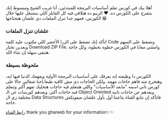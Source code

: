 أهلا بيك في كورس تعلم أساسيات البرمجة للمبتدئين، أنا غريب الشيخ ومبسوط إنك بتتفرج على الكورس ده. ❤
الريبو ده هتلاقي فيه كل الفايلز اللي بنشتغل عليها خلال الكورس، فمهم جدا تنزل الملفات دي علشان هتحتاجها 😁
<h3> علشان تنزل الملفات </h3>
اتأكد إنك تضغط على الزرا الأخضر اللي مكتوب عليه كلمة Code وتضغط على السهم وبعدين تختار Download ZIP File. 
وامشي معانا في الكورس خطوة بخطوة، وكل حاجة هتبقى سهلة إن شاء الله. 
<h3> ملحوظة بسيطة </h3>
الكورس دا وظيفته إنه يعرفك على أساسيات البرمجة الأولية ويفهمك الدنيا فيها ايه، وهتخرج منه فاهم حاجات مهمة.
ولكن الحاجات دي مش كافية طبعا،إحنا شغالين حالا على كورس تاني اسمه "مابعد الأساسيات" واللي هتتعلم فيه حاجات هتخليك تفهم أكتر وتتعلم فيه حاجات أكتر، وبعدهم كورسات عن الـ Object Oreinted وبعدهم عن حاجات تانية مختلفة زي ال Data Structures 
فاتأكد إن تتابع القناة بتاعتنا أول بأول علشان ميفوتكش حاجة.

<a href = "https://www.youtube.com/c/GhareebElshaikh">رابط القناة</a>
thank you ghareeb for your information✨✨
